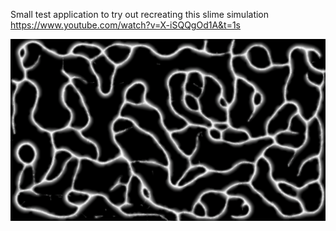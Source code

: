 Small test application to try out recreating this slime simulation https://www.youtube.com/watch?v=X-iSQQgOd1A&t=1s

![Slime simulation](./simulation_screenshot.png)